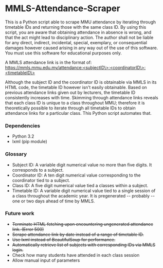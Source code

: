 # MMLS-Attendance-Scraper
This is a Python script able to scrape MMU attendance by iterating through timetable IDs and returning those with the same class ID. By using this script, you are aware that obtaining attendance in absence is wrong, and that the act might lead to disciplinary action. The author shall not be liable for any direct, indirect, incidental, special, exemplary, or consequential damages however caused arising in any way out of the use of this software. You must use this software for educational purposes only.

A MMLS attendance link is in the format of:  
https://mmls.mmu.edu.my/attendance:<subjectID\>:<coordinatorID\>:<timetableID\>

Although the subject ID and the coordinator ID is obtainable via MMLS in its HTML code, the timetable ID however isn't easily obtainable. Based on previous attendance links given out by lecturers, the timetable ID consistently increases with time. Skimming through attendance links reveals that each class ID is unique to a class throughout MMU; therefore it is theoretically possible to iterate through all timetable IDs to obtain attendance links for a particular class. This Python script automates that.

### Dependencies
- Python 3.2
- lxml (pip module)

### Glossary
- Subject ID: A variable digit numerical value no more than five digits. It corresponds to a subject.
- Coordinator ID: A ten digit numerical value corresponding to the coordinator tied to a subject.
- Class ID: A five digit numerical value tied a classes within a subject.
- Timetable ID: A variable digit numerical value tied to a single session of a class throughout the academic year. It is pregenerated -- probably -- one or two days ahead of time by MMLS.

### Future work
- ~~Terminate HTML fetching upon encountering ungenerated attendance link. (Error 500)~~
- ~~Scrape attendance link by date instead of a range of timetable ID.~~
- ~~Use lxml instead of BeautifulSoup for performance.~~
- ~~Automatically retrieve list of subjects with corresponding IDs via MMLS login.~~
- Check how many students have attended in each class session
- Allow manual input of parameters
